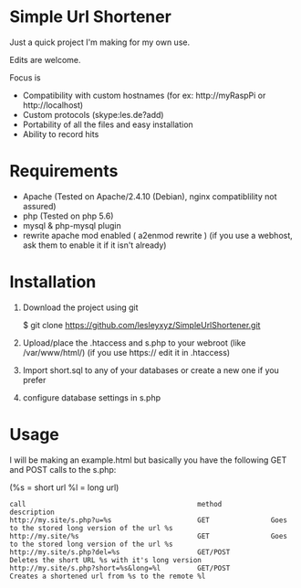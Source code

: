 # Simple Url Shortener
Just a quick project I'm making for my own use.

Edits are welcome.

Focus is 
- Compatibility with custom hostnames (for ex: http://myRaspPi or http://localhost)
- Custom protocols (skype:les.de?add)
- Portability of all the files and easy installation
- Ability to record hits

# Requirements
- Apache (Tested on Apache/2.4.10 (Debian), nginx compatiblility not assured)
- php (Tested on php 5.6)
- mysql & php-mysql plugin
- rewrite apache mod enabled ( a2enmod rewrite ) (if you use a webhost, ask them to enable it if it isn't already)

# Installation

1. Download the project using git

    $ git clone https://github.com/lesleyxyz/SimpleUrlShortener.git
2. Upload/place the .htaccess and s.php to your webroot (like /var/www/html/) (if you use https:// edit it in .htaccess)
3. Import short.sql to any of your databases or create a new one if you prefer
4. configure database settings in s.php

# Usage

I will be making an example.html but basically you have the following GET and POST calls to the s.php:

(%s = short url   %l = long url)

```
call                                          method            description
http://my.site/s.php?u=%s                     GET               Goes to the stored long version of the url %s   
http://my.site/%s                             GET               Goes to the stored long version of the url %s   
http://my.site/s.php?del=%s                   GET/POST          Deletes the short URL %s with it's long version   
http://my.site/s.php?short=%s&long=%l         GET/POST          Creates a shortened url from %s to the remote %l
```
